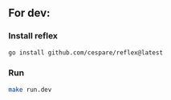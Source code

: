 ## For dev:

### Install reflex

```bash
go install github.com/cespare/reflex@latest
```

### Run

```bash
make run.dev
```


